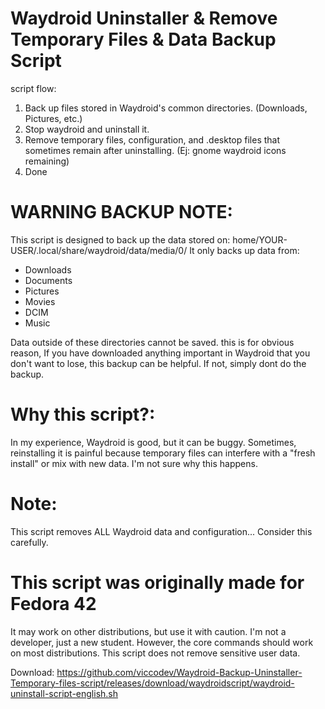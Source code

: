 # Waydroid Uninstaller & Remove Temporary Files & Data Backup Script

script flow: 
1. Back up files stored in Waydroid's common directories. (Downloads, Pictures, etc.)
2. Stop waydroid and uninstall it.
3. Remove temporary files, configuration, and .desktop files that sometimes remain after uninstalling. (Ej: gnome waydroid icons remaining)
4. Done

# WARNING BACKUP NOTE:

This script is designed to back up the data stored on: home/YOUR-USER/.local/share/waydroid/data/media/0/
It only backs up data from:

* Downloads
* Documents 
* Pictures
* Movies
* DCIM
* Music

Data outside of these directories cannot be saved.
this is for obvious reason, If you have downloaded anything important in Waydroid that you don't want to lose, this backup can be helpful. 
If not, simply dont do the backup.

# Why this script?:

In my experience, Waydroid is good, but it can be buggy. Sometimes, reinstalling it is painful because temporary files can interfere with a 
"fresh install" or mix with new data. I'm not sure why this happens.

# Note: 

This script removes ALL Waydroid data and configuration... 
Consider this carefully.

# This script was originally made for Fedora 42

It may work on other distributions, but use it with caution.
I'm not a developer, just a new student.
However, the core commands should work on most distributions.
This script does not remove sensitive user data.

Download: 
https://github.com/viccodev/Waydroid-Backup-Uninstaller-Temporary-files-script/releases/download/waydroidscript/waydroid-uninstall-script-english.sh
